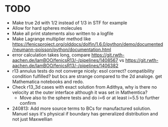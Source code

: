 # TODO

- Make true 2d with 1/2 instead of 1/3 in STF for example
- Allow for hard spheres molecules
- Make all print statements also written to a logfile
- Make Lagrange multiplier method like https://fenicsproject.org/olddocs/dolfin/1.6.0/python/demo/documented/neumann-poisson/python/documentation.html
- error calculation takes long, compare https://git.rwth-aachen.de/lamBOO/fenicsR13/-/pipelines/1408567 vs https://git.rwth-aachen.de/lamBOO/fenicsR13/-/pipelines/1406382
- r13 annulus tests do not converge nicely: esol correct? compatibility condition fulfilled? but bcs are strange compared to the 2d analoge. get Mathematica notebooks and redo.
- Check r13_3d cases with exact solution from Adithya, why is there no velocity at the outer interface although it was set in Mathemtica?
  - Move also to the sphere tests and do i=6 or at least i=5.5 to further confirm
- 240813: Add more source terms to BCs for manufactured solution. Manuel says it's physical if boundary has generalized distribution and not just Maxwellian
